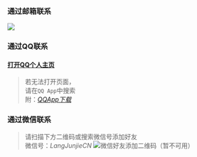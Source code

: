 ### 通过邮箱联系
<a target="_blank" href="http://mail.qq.com/cgi-bin/qm_share?t=qm_mailme&email=0bi8vbC-trukv7u4tJGgoP_yvrw" style="text-decoration:none;"><img src="http://rescdn.qqmail.com/zh_CN/htmledition/images/function/qm_open/ico_mailme_22.png"/></a>

### 通过QQ联系
#### [打开QQ个人主页](https://qm.qq.com/cgi-bin/qm/qr?k=b6WCs-_a3yEyIH0X2LF-yFCecWLuHp1A&noverify=0)
> 若无法打开页面，<br>
> 请在`QQ App`中搜索<br>
> 附：[*QQApp下载*](https://im.qq.com/)<br>

### 通过微信联系

> 请扫描下方二维码或搜索微信号添加好友<br>
> 微信号：*LangJunjieCN*
![**微信好友添加二维码（暂不可用）**]()

